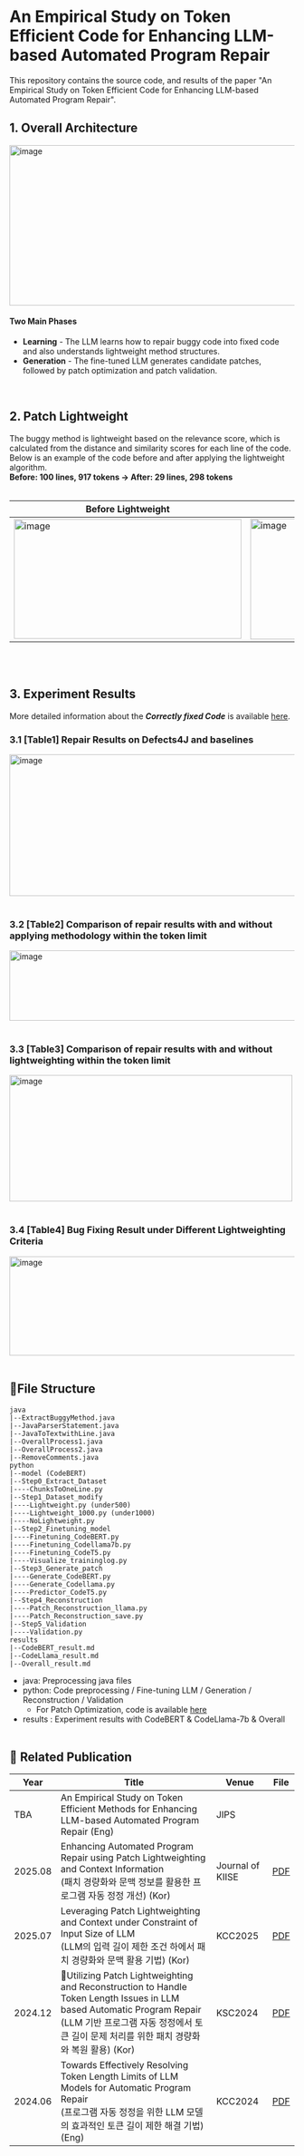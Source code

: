 # An Empirical Study on Token Efficient Code for Enhancing LLM-based Automated Program Repair

This repository contains the source code, and results of the paper "An Empirical Study on Token Efficient Code for Enhancing LLM-based Automated Program Repair".

## 1. Overall Architecture
<img width="812" height="283" alt="image" src="https://github.com/user-attachments/assets/6e8bd231-0b0e-4baf-bf74-ceef39dfdcae" />


#### Two Main Phases
- **Learning**  -  The LLM learns how to repair buggy code into fixed code and also understands lightweight method structures.
- **Generation** - The fine-tuned LLM generates candidate patches, followed by patch optimization and patch validation.
<br>

## 2. Patch Lightweight

The buggy method is lightweight based on the relevance score, which is calculated from the distance and similarity scores for each line of the code. Below is an example of the code before and after applying the lightweight algorithm.<br>
**Before: 100 lines, 917 tokens -> After: 29 lines, 298 tokens**
<br><br>

|Before Lightweight|After Lightweight|
|----|-----|
|<img width="402" height="211" alt="image" src="https://github.com/user-attachments/assets/cebd7151-bfdc-4a84-9938-22dbd6d23b37" />|<img width="406" height="213" alt="image" src="https://github.com/user-attachments/assets/95346580-85c5-4927-a584-06fb123f96ce" />|
<br><br>


## 3. Experiment Results
More detailed information about the ***Correctly fixed Code*** is available [here](./results).

### 3.1 [Table1] Repair Results on Defects4J and baselines

<img width="700" height="250" alt="image" src="https://github.com/user-attachments/assets/c004417c-23b1-4b5a-893d-dfde7c3b2dc4" />
<br><br>

### 3.2 [Table2] Comparison of repair results with and without applying methodology within the token limit

<img width="550" height="124" alt="image" src="https://github.com/user-attachments/assets/7840d9d5-4057-4543-bb9b-55972d37292f" />
<br><br>

### 3.3 [Table3] Comparison of repair results with and without lightweighting within the token limit

<img width="500" height="223" alt="image" src="https://github.com/user-attachments/assets/a354445f-8db0-4e3c-95c3-1f0a219a601c" />
<br><br>

### 3.4 [Table4] Bug Fixing Result under Different Lightweighting Criteria

<img width="700" height="175" alt="image" src="https://github.com/user-attachments/assets/62f5d9b1-ba0c-46a2-95fa-2606cc696379" />
<br><br>

## 📁File Structure
```
java
|--ExtractBuggyMethod.java
|--JavaParserStatement.java
|--JavaToTextwithLine.java
|--OverallProcess1.java
|--OverallProcess2.java
|--RemoveComments.java
python
|--model (CodeBERT)
|--Step0_Extract_Dataset
|----ChunksToOneLine.py
|--Step1_Dataset_modify
|----Lightweight.py (under500)
|----Lightweight_1000.py (under1000)
|----NoLightweight.py
|--Step2_Finetuning_model
|----Finetuning_CodeBERT.py
|----Finetuning_Codellama7b.py
|----Finetuning_CodeT5.py
|----Visualize_traininglog.py
|--Step3_Generate_patch
|----Generate_CodeBERT.py
|----Generate_Codellama.py
|----Predictor_CodeT5.py
|--Step4_Reconstruction
|----Patch_Reconstruction_llama.py
|----Patch_Reconstruction_save.py
|--Step5_Validation
|----Validation.py
results
|--CodeBERT_result.md
|--CodeLlama_result.md
|--Overall_result.md
```
- java: Preprocessing java files
- python: Code preprocessing / Fine-tuning LLM / Generation / Reconstruction / Validation
    - For Patch Optimization, code is available [here](https://github.com/Aslan7197/enhancedPatchOptimization)
- results : Experiment results with CodeBERT & CodeLlama-7b & Overall
<br><br>

## 📄 Related Publication
|Year|Title|Venue|File|
|-----|----------------------------------------------------------------------|---------|----------------------|
|TBA| An Empirical Study on Token Efficient Methods for Enhancing LLM-based Automated Program Repair (Eng)|JIPS| |
|2025.08|Enhancing Automated Program Repair using Patch Lightweighting and Context Information<br>(패치 경량화와 문맥 정보를 활용한 프로그램 자동 정정 개선) (Kor)|Journal of KIISE|[PDF](papers/APR2.pdf)| 
|2025.07|Leveraging Patch Lightweighting and Context under Constraint of Input Size of LLM<br>(LLM의 입력 길이 제한 조건 하에서 패치 경량화와 문맥 활용 기법) (Kor)|KCC2025|[PDF](papers/APR1.pdf)|    
|2024.12|🥇Utilizing Patch Lightweighting and Reconstruction to Handle Token Length Issues in LLM based Automatic Program Repair<br>(LLM 기반 프로그램 자동 정정에서 토큰 길이 문제 처리를 위한 패치 경량화와 복원 활용) (Kor)|KSC2024|[PDF](papers/APR3.pdf)| 
|2024.06|Towards Effectively Resolving Token Length Limits of LLM Models for Automatic Program Repair<br>(프로그램 자동 정정을 위한 LLM 모델의 효과적인 토큰 길이 제한 해결 기법) (Eng)|KCC2024|[PDF](papers/APR4.pdf)|
